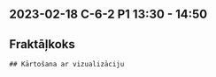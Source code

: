 ## 2023-02-18 C-6-2 P1 13:30 - 14:50

## Fraktāļkoks

```pythonag-0-1gphtu9prag-1-1gphtu9pr
## Kārtošana ar vizualizāciju
```

